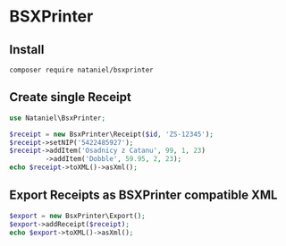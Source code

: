 # BSXPrinter

## Install
```
composer require nataniel/bsxprinter
```

## Create single Receipt
```php
use Nataniel\BsxPrinter;

$receipt = new BsxPrinter\Receipt($id, 'ZS-12345');
$receipt->setNIP('5422485927');
$receipt->addItem('Osadnicy z Catanu', 99, 1, 23)
         ->addItem('Dobble', 59.95, 2, 23);
echo $receipt->toXML()->asXml();
```

## Export Receipts as BSXPrinter compatible XML
```php
$export = new BsxPrinter\Export();
$export->addReceipt($receipt);
echo $export->toXML()->asXml();
```
